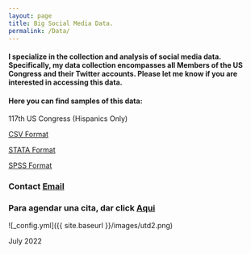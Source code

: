 ```yaml
---
layout: page
title: Big Social Media Data.
permalink: /Data/
---
```


#### I specialize in the collection and analysis of social media data. Specifically, my data collection encompasses all Members of the US Congress and their Twitter accounts. Please let me know if you are interested in accessing this data. 

#### Here you can find samples of this data:

117th US Congress (Hispanics Only)


[CSV Format](/images/117Congress.csv)


[STATA Format](/images/117Congress.dta)


[SPSS Format](/images/117Congress.sav)

### Contact [Email](mailto:carlos.gutierrez01@utrgv.edu)
### Para agendar una cita, dar click [Aqui](https://calendly.com/cxg172030/meetcarlos)


![_config.yml]({{ site.baseurl }}/images/utd2.png)

July 2022

